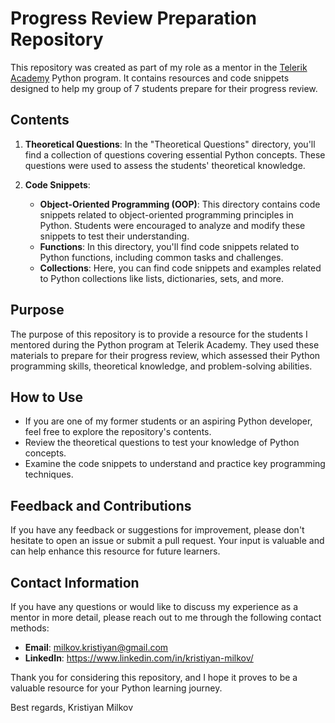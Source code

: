 # Progress Review Preparation Repository

This repository was created as part of my role as a mentor in the [Telerik Academy](https://www.telerik.com) Python program. It contains resources and code snippets designed to help my group of 7 students prepare for their progress review.

## Contents

1. **Theoretical Questions**: In the "Theoretical Questions" directory, you'll find a collection of questions covering essential Python concepts. These questions were used to assess the students' theoretical knowledge.

2. **Code Snippets**:
   - **Object-Oriented Programming (OOP)**: This directory contains code snippets related to object-oriented programming principles in Python. Students were encouraged to analyze and modify these snippets to test their understanding.
   - **Functions**: In this directory, you'll find code snippets related to Python functions, including common tasks and challenges.
   - **Collections**: Here, you can find code snippets and examples related to Python collections like lists, dictionaries, sets, and more.

## Purpose

The purpose of this repository is to provide a resource for the students I mentored during the Python program at Telerik Academy. They used these materials to prepare for their progress review, which assessed their Python programming skills, theoretical knowledge, and problem-solving abilities.

## How to Use

- If you are one of my former students or an aspiring Python developer, feel free to explore the repository's contents.
- Review the theoretical questions to test your knowledge of Python concepts.
- Examine the code snippets to understand and practice key programming techniques.

## Feedback and Contributions

If you have any feedback or suggestions for improvement, please don't hesitate to open an issue or submit a pull request. Your input is valuable and can help enhance this resource for future learners.

## Contact Information

If you have any questions or would like to discuss my experience as a mentor in more detail, please reach out to me through the following contact methods:

- **Email**: milkov.kristiyan@gmail.com
- **LinkedIn**: https://www.linkedin.com/in/kristiyan-milkov/

Thank you for considering this repository, and I hope it proves to be a valuable resource for your Python learning journey.

Best regards,
Kristiyan Milkov
